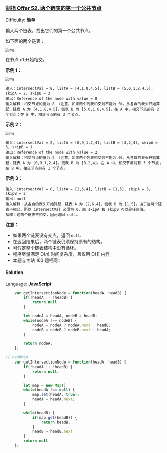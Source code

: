 ### [剑指 Offer 52\. 两个链表的第一个公共节点](https://leetcode-cn.com/problems/liang-ge-lian-biao-de-di-yi-ge-gong-gong-jie-dian-lcof/)

Difficulty: **简单**


输入两个链表，找出它们的第一个公共节点。

如下面的两个链表：

<img src="https://assets.leetcode-cn.com/aliyun-lc-upload/uploads/2018/12/14/160_statement.png" alt="img" style="zoom:67%;" />

在节点 c1 开始相交。

**示例 1：**

<img src="https://assets.leetcode-cn.com/aliyun-lc-upload/uploads/2018/12/14/160_example_1.png" alt="img" style="zoom:67%;" />

```
输入：intersectVal = 8, listA = [4,1,8,4,5], listB = [5,0,1,8,4,5], skipA = 2, skipB = 3
输出：Reference of the node with value = 8
输入解释：相交节点的值为 8 （注意，如果两个列表相交则不能为 0）。从各自的表头开始算起，链表 A 为 [4,1,8,4,5]，链表 B 为 [5,0,1,8,4,5]。在 A 中，相交节点前有 2 个节点；在 B 中，相交节点前有 3 个节点。
```

**示例 2：**

<img src="https://assets.leetcode-cn.com/aliyun-lc-upload/uploads/2018/12/14/160_example_2.png" alt="img" style="zoom:67%;" />

```
输入：intersectVal = 2, listA = [0,9,1,2,4], listB = [3,2,4], skipA = 3, skipB = 1
输出：Reference of the node with value = 2
输入解释：相交节点的值为 2 （注意，如果两个列表相交则不能为 0）。从各自的表头开始算起，链表 A 为 [0,9,1,2,4]，链表 B 为 [3,2,4]。在 A 中，相交节点前有 3 个节点；在 B 中，相交节点前有 1 个节点。
```

**示例 3：**

```
输入：intersectVal = 0, listA = [2,6,4], listB = [1,5], skipA = 3, skipB = 2
输出：null
输入解释：从各自的表头开始算起，链表 A 为 [2,6,4]，链表 B 为 [1,5]。由于这两个链表不相交，所以 intersectVal 必须为 0，而 skipA 和 skipB 可以是任意值。
解释：这两个链表不相交，因此返回 null。
```

**注意：**

*   如果两个链表没有交点，返回 `null`.
*   在返回结果后，两个链表仍须保持原有的结构。
*   可假定整个链表结构中没有循环。
*   程序尽量满足 O(_n_) 时间复杂度，且仅用 O(_1_) 内存。
*   本题与主站 160 题相同：


#### Solution

Language: **JavaScript**

```JavaScript
    var getIntersectionNode = function(headA, headB) {
        if(!headA || !headB) {
            return null
        }

        let nodeA = headA, nodeB = headB;
        while(nodeA !== nodeB) {
            nodeA = nodeA ? nodeA.next : headB;
            nodeB = nodeB ? nodeB.next : headA;
        }

        return nodeA;
    };

// hashMap
    var getIntersectionNode = function(headA, headB) {
        if(!headA || !headB) {
            return null;
        }

        let map = new Map()
        while(headA !== null) {
            map.set(headA, true);
            headA = headA.next;
        }

        while(headB) {
            if(map.get(headB)) {
                return headB;
            }
            headB = headB.next
        }
        return null
    };
```
